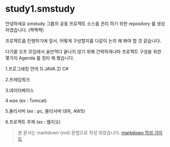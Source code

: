 # study1.smstudy
안녕하세요 smstudy 그룹의 공동 프로젝트 소스를 관리 하기 위한 repository 를 생성 하였습니다. (짝짝짝)

프로젝트를 진행하기에 앞서, 어떻게 구성할지를 다같이 논의 해 봐야 할 것 같습니다.

다가올 오프 모임에서 술만먹다 끝나지 않기 위해 간략하게나마 프로젝트 구성을 위한 몇가지 Agenda 를 정리 해 봤습니다.

1.프로그래밍 언어
          1) JAVA
          2) C#
   
2.프레임워크 

3.데이터베이스

4.was (ex : Tomcat)

5.물리서버 (ex : pc, 물리서버 대여, AWS)

6.프로젝트 주제 (ex : 웹지오)


>본 문서는 markdown (md) 문법으로 작성 되었습니다. 
>[markdown 작성 가이드](http://scriptogr.am/myevan/post/markdown-syntax-guide-for-scriptogram)
